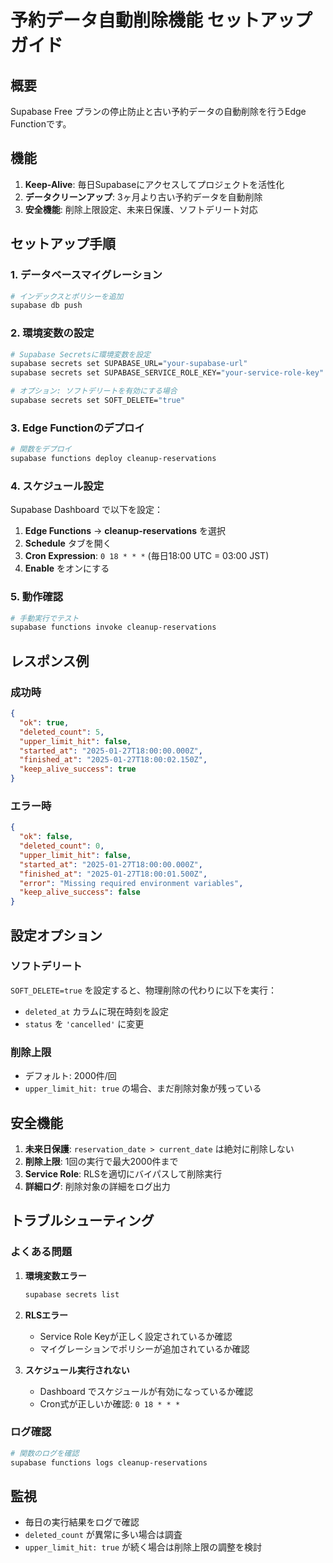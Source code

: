 # 予約データ自動削除機能 セットアップガイド

## 概要

Supabase Free プランの停止防止と古い予約データの自動削除を行うEdge Functionです。

## 機能

1. **Keep-Alive**: 毎日Supabaseにアクセスしてプロジェクトを活性化
2. **データクリーンアップ**: 3ヶ月より古い予約データを自動削除
3. **安全機能**: 削除上限設定、未来日保護、ソフトデリート対応

## セットアップ手順

### 1. データベースマイグレーション

```bash
# インデックスとポリシーを追加
supabase db push
```

### 2. 環境変数の設定

```bash
# Supabase Secretsに環境変数を設定
supabase secrets set SUPABASE_URL="your-supabase-url"
supabase secrets set SUPABASE_SERVICE_ROLE_KEY="your-service-role-key"

# オプション: ソフトデリートを有効にする場合
supabase secrets set SOFT_DELETE="true"
```

### 3. Edge Functionのデプロイ

```bash
# 関数をデプロイ
supabase functions deploy cleanup-reservations
```

### 4. スケジュール設定

Supabase Dashboard で以下を設定：

1. **Edge Functions** → **cleanup-reservations** を選択
2. **Schedule** タブを開く
3. **Cron Expression**: `0 18 * * *` (毎日18:00 UTC = 03:00 JST)
4. **Enable** をオンにする

### 5. 動作確認

```bash
# 手動実行でテスト
supabase functions invoke cleanup-reservations
```

## レスポンス例

### 成功時
```json
{
  "ok": true,
  "deleted_count": 5,
  "upper_limit_hit": false,
  "started_at": "2025-01-27T18:00:00.000Z",
  "finished_at": "2025-01-27T18:00:02.150Z",
  "keep_alive_success": true
}
```

### エラー時
```json
{
  "ok": false,
  "deleted_count": 0,
  "upper_limit_hit": false,
  "started_at": "2025-01-27T18:00:00.000Z",
  "finished_at": "2025-01-27T18:00:01.500Z",
  "error": "Missing required environment variables",
  "keep_alive_success": false
}
```

## 設定オプション

### ソフトデリート

`SOFT_DELETE=true` を設定すると、物理削除の代わりに以下を実行：
- `deleted_at` カラムに現在時刻を設定
- `status` を `'cancelled'` に変更

### 削除上限

- デフォルト: 2000件/回
- `upper_limit_hit: true` の場合、まだ削除対象が残っている

## 安全機能

1. **未来日保護**: `reservation_date > current_date` は絶対に削除しない
2. **削除上限**: 1回の実行で最大2000件まで
3. **Service Role**: RLSを適切にバイパスして削除実行
4. **詳細ログ**: 削除対象の詳細をログ出力

## トラブルシューティング

### よくある問題

1. **環境変数エラー**
   ```bash
   supabase secrets list
   ```

2. **RLSエラー**
   - Service Role Keyが正しく設定されているか確認
   - マイグレーションでポリシーが追加されているか確認

3. **スケジュール実行されない**
   - Dashboard でスケジュールが有効になっているか確認
   - Cron式が正しいか確認: `0 18 * * *`

### ログ確認

```bash
# 関数のログを確認
supabase functions logs cleanup-reservations
```

## 監視

- 毎日の実行結果をログで確認
- `deleted_count` が異常に多い場合は調査
- `upper_limit_hit: true` が続く場合は削除上限の調整を検討